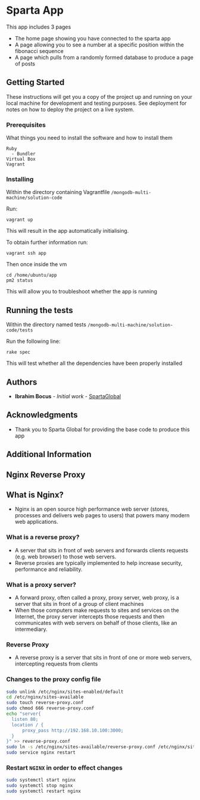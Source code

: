 # Sparta App
This app includes 3 pages
- The home page showing you have connected to the sparta app
- A page allowing you to see a number at a specific position within the fibonacci sequence
- A page which pulls from a randomly formed database to produce a page of posts

## Getting Started

These instructions will get you a copy of the project up and running on your local machine for development and testing purposes. See deployment for notes on how to deploy the project on a live system.

### Prerequisites

What things you need to install the software and how to install them

```
Ruby
  - Bundler
Virtual Box
Vagrant
```

### Installing

Within the directory containing Vagrantfile
``` /mongodb-multi-machine/solution-code ```

Run:
```
vagrant up
```

This will result in the app automatically initialising.

To obtain further information run:

``` 
vagrant ssh app
```

Then once inside the vm

```
cd /home/ubuntu/app
pm2 status
```

This will allow you to troubleshoot whether the app is running
## Running the tests

Within the directory named tests
``` /mongodb-multi-machine/solution-code/tests ```

Run the following line:
```
rake spec
```

This will test whether all the dependencies have been properly installed

## Authors

* **Ibrahim Bocus** - *Initial work* - [SpartaGlobal](www.spartaglobal.com)


## Acknowledgments
* Thank you to Sparta Global for providing the base code to produce this app

## Additional Information

## Nginx Reverse Proxy 

## What is Nginx?
- Nginx is an open source high performance web server (stores, processes and delivers web pages to users) that powers many modern web applications. 

### What is a reverse proxy?
- A server that sits in front of web servers and forwards clients requests (e.g. web browser) to those web servers.
- Reverse proxies are typically implemented to help increase security, performance and reliability.

### What is a proxy server?
- A forward proxy, often called a proxy, proxy server, web proxy, is a server that sits in front of a group of client machines
- When those computers make requests to sites and services on the Internet, the proxy server intercepts those requests and then communicates with web servers on behalf of those clients, like an intermediary. 



### Reverse Proxy
- A reverse proxy is a server that sits in front of one or more web servers, intercepting requests from clients



### Changes to the proxy config file
```bash
sudo unlink /etc/nginx/sites-enabled/default
cd /etc/nginx/sites-available
sudo touch reverse-proxy.conf
sudo chmod 666 reverse-proxy.conf
echo "server{
  listen 80;
  location / {
      proxy_pass http://192.168.10.100:3000;
  }
}" >> reverse-proxy.conf
sudo ln -s /etc/nginx/sites-available/reverse-proxy.conf /etc/nginx/sites-enabled/reverse-proxy.conf
sudo service nginx restart

```



### Restart `NGINX` in order to effect changes
```bash
sudo systemctl start nginx
sudo systemctl stop nginx
sudo systemctl restart nginx
```


